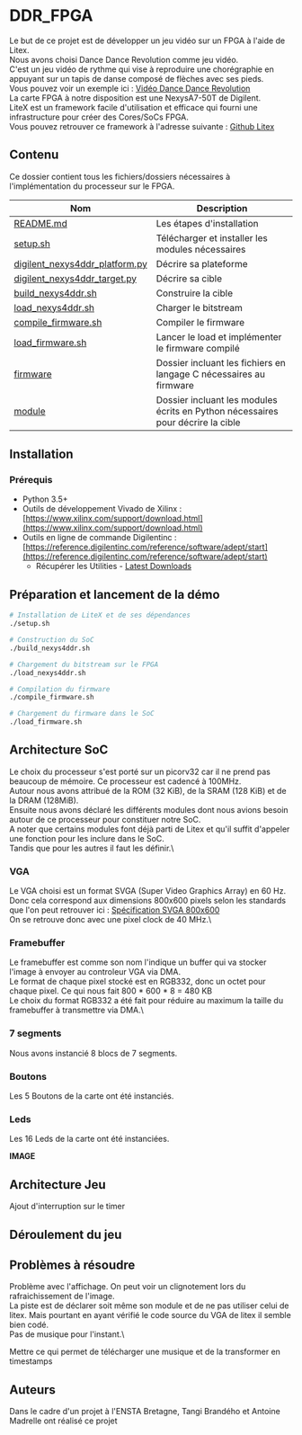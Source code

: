 # DDR_FPGA

Le but de ce projet est de développer un jeu vidéo sur un FPGA à l'aide de Litex.\
Nous avons choisi Dance Dance Revolution comme jeu vidéo.\
C'est un jeu vidéo de rythme qui vise à reproduire une chorégraphie en appuyant sur un tapis de danse composé de flèches avec ses pieds.\
Vous pouvez voir un exemple ici : [Vidéo Dance Dance Revolution](https://www.youtube.com/watch?v=T2e1tsnKkiI)\
La carte FPGA à notre disposition est une NexysA7-50T de Digilent.\
LiteX est un framework facile d'utilisation et efficace qui fourni une infrastructure pour créer des Cores/SoCs FPGA.\
Vous pouvez retrouver ce framework à l'adresse suivante : [Github Litex](https://github.com/enjoy-digital/litex) 

## Contenu

Ce dossier contient tous les fichiers/dossiers nécessaires à l'implémentation du processeur sur le FPGA.

| Nom                     | Description                                                                  |
|-------------------------|------------------------------------------------------------------------------|
| [README.md](README.md)  | Les étapes d'installation                                                    |
| [setup.sh](setup.sh)    | Télécharger et installer les modules nécessaires                             |
| [digilent_nexys4ddr_platform.py](digilent_nexys4ddr_platform.py) | Décrire sa plateforme               |
| [digilent_nexys4ddr_target.py](digilent_nexys4ddr_target.py) | Décrire sa cible                        |
| [build_nexys4ddr.sh](build_nexys4ddr.sh) | Construire la cible                                         |
| [load_nexys4ddr.sh](load_nexys4ddr.sh)      | Charger le bitstream                                     |
| [compile_firmware.sh](compile_firmware.sh)        | Compiler le firmware                               |
| [load_firmware.sh](load_firmware.sh)  | Lancer le load et implémenter le firmware compilé              |
| [firmware](firmware)    | Dossier incluant les fichiers en langage C nécessaires au firmware           |
| [module](module)    | Dossier incluant les modules écrits en Python nécessaires pour décrire la cible  |


## Installation

### Prérequis

- Python 3.5+
- Outils de développement Vivado de Xilinx : [https://www.xilinx.com/support/download.html](https://www.xilinx.com/support/download.html)
- Outils en ligne de commande Digilentinc : [https://reference.digilentinc.com/reference/software/adept/start](https://reference.digilentinc.com/reference/software/adept/start)
  - Récupérer les Utilities - [Latest Downloads](#)

## Préparation et lancement de la démo

```bash
# Installation de LiteX et de ses dépendances
./setup.sh

# Construction du SoC
./build_nexys4ddr.sh

# Chargement du bitstream sur le FPGA
./load_nexys4ddr.sh

# Compilation du firmware
./compile_firmware.sh

# Chargement du firmware dans le SoC
./load_firmware.sh
```
## Architecture SoC

Le choix du processeur s'est porté sur un picorv32 car il ne prend pas beaucoup de mémoire. Ce processeur est cadencé à 100MHz.\
Autour nous avons attribué de la ROM (32 KiB), de la SRAM (128 KiB) et de la DRAM (128MiB).\
Ensuite nous avons déclaré les différents modules dont nous avions besoin autour de ce processeur pour constituer notre SoC.\
A noter que certains modules font déjà parti de Litex et qu'il suffit d'appeler une fonction pour les inclure dans le SoC.\
Tandis que pour les autres il faut les définir.\

### VGA
Le VGA choisi est un format SVGA (Super Video Graphics Array) en 60 Hz. Donc cela correspond aux dimensions 800x600 pixels selon les standards que l'on peut retrouver ici : [Spécification SVGA 800x600](http://www.tinyvga.com/vga-timing/800x600@60Hz)\
On se retrouve donc avec une pixel clock de 40 MHz.\

### Framebuffer

Le framebuffer est comme son nom l'indique un buffer qui va stocker l'image à envoyer au controleur VGA via DMA.\
Le format de chaque pixel stocké est en RGB332, donc un octet pour chaque pixel. Ce qui nous fait 800 * 600 * 8 = 480 KB\
Le choix du format RGB332 a été fait pour réduire au maximum la taille du framebuffer à transmettre via DMA.\

### 7 segments

Nous avons instancié 8 blocs de 7 segments.

### Boutons

Les 5 Boutons de la carte ont été instanciés.

### Leds

Les 16 Leds de la carte ont été instanciées.

**IMAGE**

## Architecture Jeu
Ajout d'interruption sur le timer


## Déroulement du jeu

## Problèmes à résoudre
Problème avec l'affichage. On peut voir un clignotement lors du rafraichissement de l'image.\
La piste est de déclarer soit même son module et de ne pas utiliser celui de litex. Mais pourtant en ayant vérifié le code source du VGA de litex il semble bien codé.\
Pas de musique pour l'instant.\

Mettre ce qui permet de télécharger une musique et de la transformer en timestamps

## Auteurs
Dans le cadre d'un projet à l'ENSTA Bretagne, Tangi Brandého et Antoine Madrelle ont réalisé ce projet

